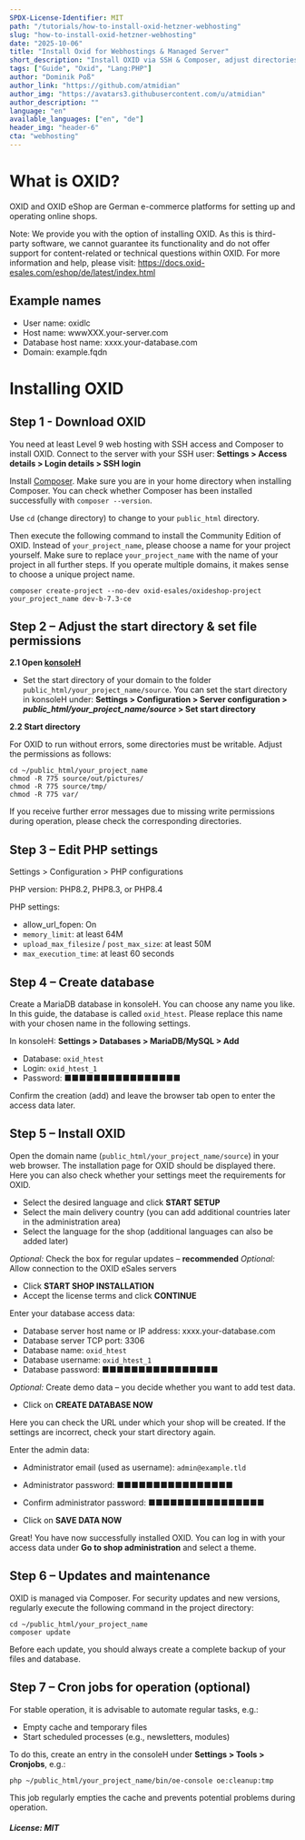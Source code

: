 ```yaml
---
SPDX-License-Identifier: MIT
path: "/tutorials/how-to-install-oxid-hetzner-webhosting"
slug: "how-to-install-oxid-hetzner-webhosting"
date: "2025-10-06"
title: "Install Oxid for Webhostings & Managed Server"
short_description: "Install OXID via SSH & Composer, adjust directories/permissions, set up PHP & database, complete installation of the shop in the browser."
tags: ["Guide", "Oxid", "Lang:PHP"]
author: "Dominik Poß"
author_link: "https://github.com/atmidian"
author_img: "https://avatars3.githubusercontent.com/u/atmidian"
author_description: ""
language: "en"
available_languages: ["en", "de"]
header_img: "header-6"
cta: "webhosting"
---
```


# What is OXID?

OXID and OXID eShop are German e-commerce platforms for setting up and operating online shops.  

Note:
We provide you with the option of installing OXID. As this is third-party software, we cannot guarantee its functionality and do not offer support for content-related or technical questions within OXID.
For more information and help, please visit:  https://docs.oxid-esales.com/eshop/de/latest/index.html

## Example names
- User name: oxidlc
- Host name: wwwXXX.your-server.com
- Database host name: xxxx.your-database.com
- Domain: example.fqdn

# Installing OXID

## Step 1 - Download OXID

You need at least Level 9 web hosting with SSH access and Composer to install OXID.
Connect to the server with your SSH user:
**Settings > Access details > Login details > SSH login**

Install [Composer](https://docs.hetzner.com/konsoleh/server-management/faq/installation-of-common-software#composer).
Make sure you are in your home directory when installing Composer.
You can check whether Composer has been installed successfully with `composer --version`.

Use `cd` (change directory) to change to your `public_html` directory.

Then execute the following command to install the Community Edition of OXID. Instead of `your_project_name`, please choose a name for your project yourself.
Make sure to replace `your_project_name` with the name of your project in all further steps.
If you operate multiple domains, it makes sense to choose a unique project name.

```
composer create-project --no-dev oxid-esales/oxideshop-project your_project_name dev-b-7.3-ce
```

## Step 2 – Adjust the start directory & set file permissions

**2.1 Open [konsoleH](https://accounts.hetzner.com/login)**

* Set the start directory of your domain to the folder `public_html/your_project_name/source`.
  You can set the start directory in konsoleH under:
  **Settings > Configuration > Server configuration > *public_html/your_project_name/source* > Set start directory**

**2.2 Start directory**

For OXID to run without errors, some directories must be writable. Adjust the permissions as follows:

```
cd ~/public_html/your_project_name
chmod -R 775 source/out/pictures/
chmod -R 775 source/tmp/
chmod -R 775 var/
```

If you receive further error messages due to missing write permissions during operation, please check the corresponding directories.

## Step 3 – Edit PHP settings

Settings > Configuration > PHP configurations

PHP version:
PHP8.2, PHP8.3, or PHP8.4

PHP settings:

* allow_url_fopen: On
* `memory_limit`: at least 64M
* `upload_max_filesize` / `post_max_size`: at least 50M
* `max_execution_time`: at least 60 seconds

## Step 4 – Create database

Create a MariaDB database in konsoleH. You can choose any name you like. In this guide, the database is called `oxid_htest`. Please replace this name with your chosen name in the following settings.

In konsoleH:
**Settings > Databases > MariaDB/MySQL > Add**

* Database: `oxid_htest`
* Login: `oxid_htest_1`
* Password: ■■■■■■■■■■■■■■■■

Confirm the creation (add) and leave the browser tab open to enter the access data later.

## Step 5 – Install OXID

Open the domain name (`public_html/your_project_name/source`) in your web browser. The installation page for OXID should be displayed there.
Here you can also check whether your settings meet the requirements for OXID.

* Select the desired language and click **START SETUP**
* Select the main delivery country (you can add additional countries later in the administration area)
* Select the language for the shop (additional languages can also be added later)

*Optional:* Check the box for regular updates – **recommended**
*Optional:* Allow connection to the OXID eSales servers

* Click **START SHOP INSTALLATION**
* Accept the license terms and click **CONTINUE**

Enter your database access data:

* Database server host name or IP address: xxxx.your-database.com
* Database server TCP port: 3306
* Database name: `oxid_htest`
* Database username: `oxid_htest_1`
* Database password: ■■■■■■■■■■■■■■■■

*Optional:* Create demo data – you decide whether you want to add test data.

* Click on **CREATE DATABASE NOW**

Here you can check the URL under which your shop will be created. If the settings are incorrect, check your start directory again.

Enter the admin data:

* Administrator email (used as username): `admin@example.tld`

* Administrator password: ■■■■■■■■■■■■■■■■

* Confirm administrator password: ■■■■■■■■■■■■■■■■

* Click on **SAVE DATA NOW**

Great! You have now successfully installed OXID. You can log in with your access data under **Go to shop administration** and select a theme.

## Step 6 – Updates and maintenance

OXID is managed via Composer. For security updates and new versions, regularly execute the following command in the project directory:

```
cd ~/public_html/your_project_name
composer update
```

Before each update, you should always create a complete backup of your files and database.

## Step 7 – Cron jobs for operation (optional)

For stable operation, it is advisable to automate regular tasks, e.g.:

* Empty cache and temporary files
* Start scheduled processes (e.g., newsletters, modules)

To do this, create an entry in the consoleH under **Settings > Tools > Cronjobs**, e.g.:

```
php ~/public_html/your_project_name/bin/oe-console oe:cleanup:tmp
```

This job regularly empties the cache and prevents potential problems during operation.

##### License: MIT
<!--
Contributor's Certificate of Origin
By making a contribution to this project, I certify that:
(a) The contribution was created in whole or in part by me and I have
the right to submit it under the license indicated in the file; or
(b) The contribution is based upon previous work that, to the best of my
knowledge, is covered under an appropriate license and I have the
right under that license to submit that work with modifications,
whether created in whole or in part by me, under the same license
(unless I am permitted to submit under a different license), as
indicated in the file; or
(c) The contribution was provided directly to me by some other person
who certified (a), (b) or (c) and I have not modified it.
(d) I understand and agree that this project and the contribution are
public and that a record of the contribution (including all personal
information I submit with it, including my sign-off) is maintained
indefinitely and may be redistributed consistent with this project
or the license(s) involved.
Signed-off-by: Dominik Poß <admin@dposs.de>
-->
